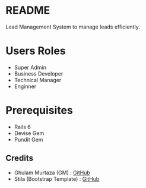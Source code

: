 # README

Lead Management System to manage leads efficiently.

# Users Roles

* Super Admin
* Business Developer
* Technical Manager
* Enginner

# Prerequisites

* Rails 6
* Devise Gem
* Pundit Gem

## Credits

* Ghulam Murtaza (GM) : [GitHub](https://github.com/murtaza512)
* Stila (Bootstrap Template) : [GitHub](https://github.com/stisla/stisla)